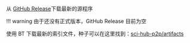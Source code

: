 从 [GitHub Release](https://github.com/Trim21/sci-hub-p2p/releases)下载最新的源程序

<!-- prettier-ignore-->
!!! warning
    由于还没有正式版本，GitHub Release 目前为空

使用 BT 下载最新的索引文件，种子可以在这里找到：[sci-hub-p2p/artifacts](https://github.com/sci-hub-p2p/artifacts/releases/tag/0)
